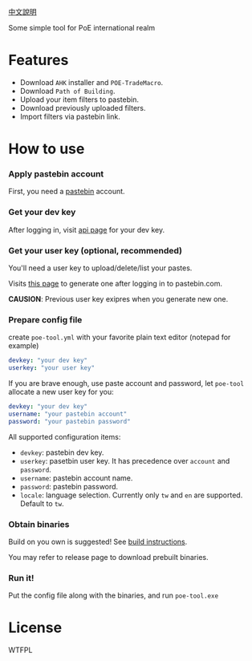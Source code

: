 [中文說明](https://github.com/Ronmi/poe-tool/blob/master/README.tw.md)

Some simple tool for PoE international realm

# Features

* Download `AHK` installer and `POE-TradeMacro`.
* Download `Path of Building`.
* Upload your item filters to pastebin.
* Download previously uploaded filters.
* Import filters via pastebin link.

# How to use

### Apply pastebin account

First, you need a [pastebin](https://pastebin.com) account.

### Get your dev key

After logging in, visit [api page](https://pastebin.com/api#1) for your dev key.

### Get your user key (optional, recommended)

You'll need a user key to upload/delete/list your pastes.

Visits [this page](https://pastebin.com/api/api_user_key.html) to generate one after logging in to pastebin.com.

**CAUSION**: Previous user key exipres when you generate new one.

### Prepare config file

create `poe-tool.yml` with your favorite plain text editor (notepad for example)

```yaml
devkey: "your dev key"
userkey: "your user key"
```

If you are brave enough, use paste account and password, let `poe-tool` allocate a new user key for you:

```yaml
devkey: "your dev key"
username: "your pastebin account"
password: "your pastebin password"
```

All supported configuration items:

- `devkey`: pastebin dev key.
- `userkey`: pasetbin user key. It has precedence over `account` and `password`.
- `username`: pastebin account name.
- `password`: pastebin password.
- `locale`: language selection. Currently only `tw` and `en` are supported. Default to `tw`.

### Obtain binaries

Build on you own is suggested! See [build instructions](https://github.com/Ronmi/poe-tool/blob/master/build.md).

You may refer to release page to download prebuilt binaries.

### Run it!

Put the config file along with the binaries, and run `poe-tool.exe`

# License

WTFPL
